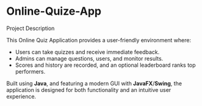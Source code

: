 # Online-Quize-App

Project Description

This Online Quiz Application provides a user-friendly environment where:

- Users can take quizzes and receive immediate feedback.
- Admins can manage questions, users, and monitor results.
- Scores and history are recorded, and an optional leaderboard ranks top performers.

Built using **Java**, and featuring a modern GUI with **JavaFX**/**Swing**, the application is designed for both functionality and an intuitive user experience.
